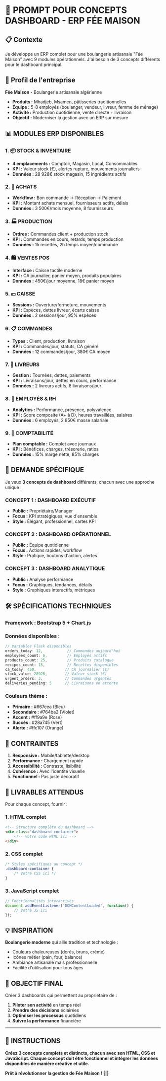 # 🎨 PROMPT POUR CONCEPTS DASHBOARD - ERP FÉE MAISON

## 📋 **Contexte**

Je développe un ERP complet pour une boulangerie artisanale "Fée Maison" avec 9 modules opérationnels. J'ai besoin de 3 concepts différents pour le dashboard principal.

## 🏢 **Profil de l'entreprise**

**Fée Maison** - Boulangerie artisanale algérienne
- **Produits :** Mhadjeb, Msamen, pâtisseries traditionnelles
- **Équipe :** 5-8 employés (boulanger, vendeur, livreur, femme de ménage)
- **Activité :** Production quotidienne, vente directe + livraison
- **Objectif :** Moderniser la gestion avec un ERP sur mesure

## 📊 **MODULES ERP DISPONIBLES**

### **1. 📦 STOCK & INVENTAIRE**
- **4 emplacements :** Comptoir, Magasin, Local, Consommables
- **KPI :** Valeur stock (€), alertes rupture, mouvements journaliers
- **Données :** 28 928€ stock magasin, 15 ingrédients actifs

### **2. 🛒 ACHATS**
- **Workflow :** Bon commande → Réception → Paiement
- **KPI :** Montant achats mensuel, fournisseurs actifs, délais
- **Données :** 3 500€/mois moyenne, 8 fournisseurs

### **3. 🏭 PRODUCTION**
- **Ordres :** Commandes client + production stock
- **KPI :** Commandes en cours, retards, temps production
- **Données :** 15 recettes, 2h temps moyen/commande

### **4. 🛍️ VENTES POS**
- **Interface :** Caisse tactile moderne
- **KPI :** CA journalier, panier moyen, produits populaires
- **Données :** 450€/jour moyenne, 18€ panier moyen

### **5. 💵 CAISSE**
- **Sessions :** Ouverture/fermeture, mouvements
- **KPI :** Espèces, dettes livreur, écarts caisse
- **Données :** 2 sessions/jour, 95% espèces

### **6. 📋 COMMANDES**
- **Types :** Client, production, livraison
- **KPI :** Commandes/jour, statuts, CA généré
- **Données :** 12 commandes/jour, 380€ CA moyen

### **7. 🚚 LIVREURS**
- **Gestion :** Tournées, dettes, paiements
- **KPI :** Livraisons/jour, dettes en cours, performance
- **Données :** 2 livreurs actifs, 8 livraisons/jour

### **8. 👥 EMPLOYÉS & RH**
- **Analytics :** Performance, présence, polyvalence
- **KPI :** Score composite (A+ à D), heures travaillées, salaires
- **Données :** 6 employés, 2 850€ masse salariale

### **9. 🧮 COMPTABILITÉ**
- **Plan comptable :** Complet avec journaux
- **KPI :** Bénéfices, charges, trésorerie, ratios
- **Données :** 15% marge nette, 85% charges

## 🎯 **DEMANDE SPÉCIFIQUE**

Je veux **3 concepts de dashboard** différents, chacun avec une approche unique :

### **CONCEPT 1 : DASHBOARD EXÉCUTIF**
- **Public :** Propriétaire/Manager
- **Focus :** KPI stratégiques, vue d'ensemble
- **Style :** Élégant, professionnel, cartes KPI

### **CONCEPT 2 : DASHBOARD OPÉRATIONNEL**
- **Public :** Équipe quotidienne
- **Focus :** Actions rapides, workflow
- **Style :** Pratique, boutons d'action, alertes

### **CONCEPT 3 : DASHBOARD ANALYTIQUE**
- **Public :** Analyse performance
- **Focus :** Graphiques, tendances, détails
- **Style :** Graphiques interactifs, métriques

## 🛠️ **SPÉCIFICATIONS TECHNIQUES**

### **Framework :** Bootstrap 5 + Chart.js
### **Données disponibles :**
```javascript
// Variables Flask disponibles
orders_today: 12,           // Commandes aujourd'hui
employees_count: 6,         // Employés actifs
products_count: 25,         // Produits catalogue
recipes_count: 15,          // Recettes disponibles
ca_today: 450,             // CA journalier (€)
stock_value: 28928,        // Valeur stock (€)
urgent_orders: 3,          // Commandes urgentes
deliveries_pending: 5      // Livraisons en attente
```

### **Couleurs thème :**
- **Primaire :** #667eea (Bleu)
- **Secondaire :** #764ba2 (Violet)
- **Accent :** #ff9a9e (Rose)
- **Succès :** #28a745 (Vert)
- **Alerte :** #ffc107 (Orange)

## 📱 **CONTRAINTES**

1. **Responsive :** Mobile/tablette/desktop
2. **Performance :** Chargement rapide
3. **Accessibilité :** Contraste, lisibilité
4. **Cohérence :** Avec l'identité visuelle
5. **Fonctionnel :** Pas juste décoratif

## 🎨 **LIVRABLES ATTENDUS**

Pour chaque concept, fournir :

### **1. HTML complet**
```html
<!-- Structure complète du dashboard -->
<div class="dashboard-container">
    <!-- Votre code HTML ici -->
</div>
```

### **2. CSS complet**
```css
/* Styles spécifiques au concept */
.dashboard-container {
    /* Votre CSS ici */
}
```

### **3. JavaScript complet**
```javascript
// Fonctionnalités interactives
document.addEventListener('DOMContentLoaded', function() {
    // Votre JS ici
});
```

## 💡 **INSPIRATION**

**Boulangerie moderne** qui allie tradition et technologie :
- Couleurs chaleureuses (dorés, bruns, crème)
- Icônes métier (pain, four, balance)
- Ambiance artisanale mais professionnelle
- Facilité d'utilisation pour tous âges

## 🚀 **OBJECTIF FINAL**

Créer 3 dashboards qui permettent au propriétaire de :
1. **Piloter son activité** en temps réel
2. **Prendre des décisions** éclairées
3. **Optimiser les processus** quotidiens
4. **Suivre la performance** financière

---

## 📝 **INSTRUCTIONS**

**Créez 3 concepts complets et distincts, chacun avec son HTML, CSS et JavaScript. Chaque concept doit être fonctionnel et intégrer les données disponibles de manière créative et utile.**

**Prêt à révolutionner la gestion de Fée Maison ! 🥖✨** 